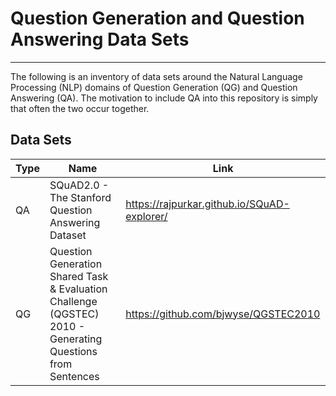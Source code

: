 # Question Generation and Question Answering Data Sets
---

The following is an inventory of data sets around the Natural Language Processing (NLP) domains of Question Generation (QG) and Question Answering (QA). The motivation to include QA into this repository is simply that often the two occur together.

## Data Sets

 Type | Name | Link
----- | --- | ---
QA | SQuAD2.0 - The Stanford Question Answering Dataset | https://rajpurkar.github.io/SQuAD-explorer/ 
QG | Question Generation Shared Task & Evaluation Challenge (QGSTEC) 2010 - Generating Questions from Sentences | https://github.com/bjwyse/QGSTEC2010